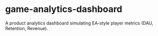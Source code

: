 # game-analytics-dashboard
A product analytics dashboard simulating EA-style player metrics (DAU, Retention, Revenue).
